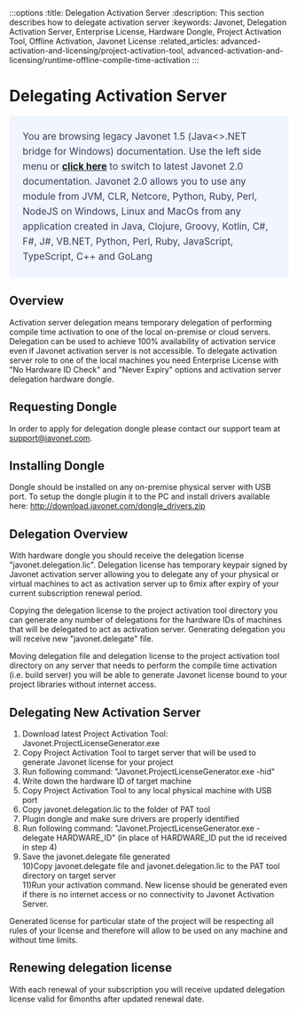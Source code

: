 :::options
:title: Delegation Activation Server
:description: This section describes how to delegate activation server
:keywords: Javonet, Delegation Activation Server, Enterprise License, Hardware Dongle, Project Activation Tool, Offline Activation, Javonet License
:related_articles: advanced-activation-and-licensing/project-activation-tool, advanced-activation-and-licensing/runtime-offline-compile-time-activation
:::

# Delegating Activation Server  
<div style="padding: 24px; background: #F0F5FF; border-radius: 8px; flex-direction: column; justify-content: flex-start; align-items: flex-start; gap: 10px; display: flex">
  <div style="justify-content: flex-start; align-items: center; gap: 24px; display: inline-flex">
    <div style="color: #353D5A; font-size: 17px; font-weight: 400; line-height: 27px; letter-spacing: 0.03px; word-wrap: break-word">
You are browsing legacy Javonet 1.5 (Java<>.NET bridge for Windows) documentation. Use the left side menu or <a style="font-weight: bold; text-decoration: underline;" href="/guides/v2/getting-started/about-javonet">click here</a> to switch to latest Javonet 2.0 documentation. Javonet 2.0 allows you to use any module from
JVM, CLR, Netcore, Python, Ruby, Perl, NodeJS on Windows, Linux and MacOs
from any application created in Java, Clojure, Groovy, Kotlin, C#, F#, J#, VB.NET, Python, Perl, Ruby, JavaScript, TypeScript, C++ and GoLang
    </div>
  </div>
</div>
  
## Overview  
  
Activation server delegation means temporary delegation of performing compile time activation to one of the local on-premise or cloud servers. Delegation can be used to achieve 100% availability of activation service even if Javonet activation server is not accessible. To delegate activation server role to one of the local machines you need Enterprise License with "No Hardware ID Check" and "Never Expiry" options and activation server delegation hardware dongle.

## Requesting Dongle  
  
In order to apply for delegation dongle please contact our support team at support@javonet.com.  

## Installing Dongle  
  
Dongle should be installed on any on-premise physical server with USB port. To setup the dongle plugin it to the PC and install drivers available here: http://download.javonet.com/dongle_drivers.zip  

## Delegation Overview  
  
With hardware dongle you should receive the delegation license "javonet.delegation.lic". Delegation license has temporary keypair signed by Javonet activation server allowing you to delegate any of your physical or virtual machines to act as activation server up to 6mix after expiry of your current subscription renewal period.  
  
Copying the delegation license to the project activation tool directory you can generate any number of delegations for the hardware IDs of machines that will be delegated to act as activation server. Generating delegation you will receive new "javonet.delegate" file.  
  
Moving delegation file and delegation license to the project activation tool directory on any server that needs to perform the compile time activation (i.e. build server) you will be able to generate Javonet license bound to your project libraries without internet access.  
  
## Delegating New Activation Server  
  
1) Download latest Project Activation Tool: Javonet.ProjectLicenseGenerator.exe  
2) Copy Project Activation Tool to target server that will be used to generate Javonet license for your project  
3) Run following command: "Javonet.ProjectLicenseGenerator.exe -hid"  
4) Write down the hardware ID of target machine  
5) Copy Project Activation Tool to any local physical machine with USB port  
6) Copy javonet.delegation.lic to the folder of PAT tool  
7) Plugin dongle and make sure drivers are properly identified  
8) Run following command: "Javonet.ProjectLicenseGenerator.exe -delegate HARDWARE_ID" (in place of HARDWARE_ID put the id received in step 4)  
9) Save the javonet.delegate file generated  
10)Copy javonet.delegate file and javonet.delegation.lic to the PAT tool directory on target server  
11)Run your activation command. New license should be generated even if there is no internet access or no connectivity to Javonet Activation Server.  
  
Generated license for particular state of the project will be respecting all rules of your license and therefore will allow to be used on any machine and without time limits.  
  
## Renewing delegation license  
  
With each renewal of your subscription you will receive updated delegation license valid for 6months after updated renewal date.